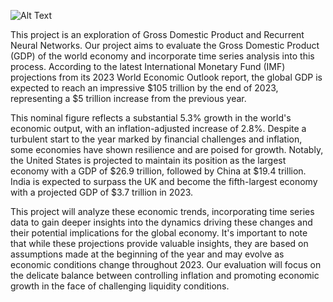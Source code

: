 ![Alt Text](https://www.visualcapitalist.com/wp-content/uploads/2023/08/global-economy-2023-1200px.jpg)

This project is an exploration of Gross Domestic Product and Recurrent Neural Networks. Our project aims to evaluate the Gross Domestic Product (GDP) of the world economy and incorporate time series analysis into this process. According to the latest International Monetary Fund (IMF) projections from its 2023 World Economic Outlook report, the global GDP is expected to reach an impressive $105 trillion by the end of 2023, representing a $5 trillion increase from the previous year. 

This nominal figure reflects a substantial 5.3% growth in the world's economic output, with an inflation-adjusted increase of 2.8%. Despite a turbulent start to the year marked by financial challenges and inflation, some economies have shown resilience and are poised for growth. Notably, the United States is projected to maintain its position as the largest economy with a GDP of $26.9 trillion, followed by China at $19.4 trillion. India is expected to surpass the UK and become the fifth-largest economy with a projected GDP of $3.7 trillion in 2023. 

This project will analyze these economic trends, incorporating time series data to gain deeper insights into the dynamics driving these changes and their potential implications for the global economy. It's important to note that while these projections provide valuable insights, they are based on assumptions made at the beginning of the year and may evolve as economic conditions change throughout 2023. Our evaluation will focus on the delicate balance between controlling inflation and promoting economic growth in the face of challenging liquidity conditions.
